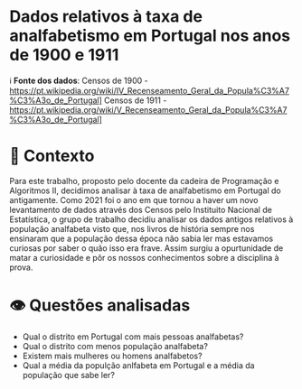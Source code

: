 # Dados relativos à taxa de analfabetismo em Portugal nos anos de 1900 e 1911

ℹ️ **Fonte dos dados**: 
Censos de 1900 - https://pt.wikipedia.org/wiki/IV_Recenseamento_Geral_da_Popula%C3%A7%C3%A3o_de_Portugal] 
Censos de 1911 - https://pt.wikipedia.org/wiki/V_Recenseamento_Geral_da_Popula%C3%A7%C3%A3o_de_Portugal]

# 🤔 Contexto
Para este trabalho, proposto pelo docente da cadeira de Programação e Algoritmos II, decidimos analisar à taxa de analfabetismo em Portugal do antigamente.
Como 2021 foi o ano em que tornou a haver um novo levantamento de dados através dos Censos pelo Instituito Nacional de Estatística, o grupo de trabalho decidiu analisar os dados antigos relativos à população analfabeta visto que, nos livros de história sempre nos ensinaram que a população dessa época não sabia ler mas estavamos curiosas por saber o quão isso era frave.
Assim surgiu a opurtunidade de matar a curiosidade e pôr os nossos conhecimentos sobre a disciplina à prova.

# 👁️ Questões analisadas
+ Qual o distrito em Portugal com mais pessoas analfabetas?
+ Qual o distrito com menos população analfabeta?
+ Existem mais mulheres ou homens analfabetos?
+ Qual a média da populção anlfabeta em Portugal e a média da população que sabe ler?
